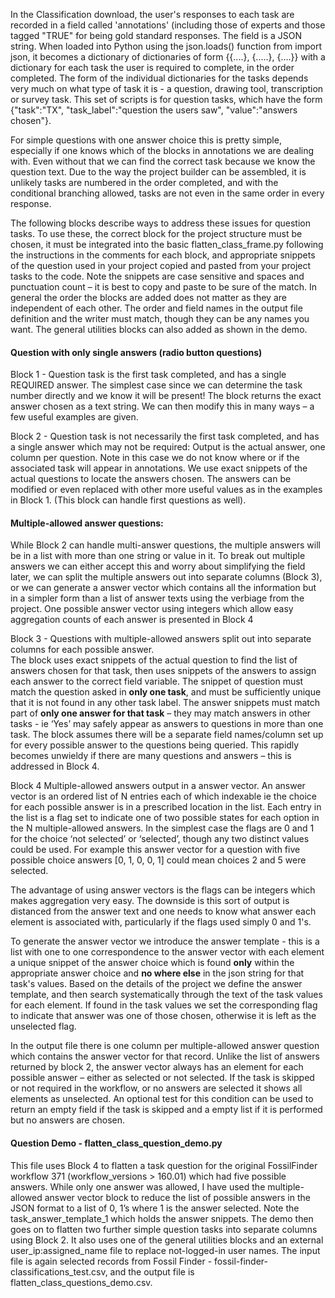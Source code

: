 In the Classification download, the user's responses to each task are recorded in a field called 'annotations' (including those of experts and those tagged "TRUE" for being gold standard responses. The field is a JSON string. When loaded into Python using the json.loads() function from import json, it becomes a dictionary of dictionaries of form {{....}, {.....}, {....}} with a dictionary for each task the user is required to complete, in the order completed. The form of the individual dictionaries for the tasks depends very much on what type of task it is - a question, drawing tool, transcription or survey task.  This set of scripts is for question tasks, which have the form {"task":"TX", "task_label":"question the users saw", "value":"answers chosen"}.

For simple questions with one answer choice this is pretty simple, especially if one knows which of the blocks in annotations we are dealing with. Even without that we can find the correct task because we know the question text.  Due to the way the project builder can be assembled, it is unlikely tasks are numbered in the order completed, and with the conditional branching allowed, tasks are not even in the same order in every response.

The following blocks describe ways to address these issues for question tasks. To use these, the correct block for the project structure must be chosen, it must be integrated into the basic flatten_class_frame.py following the instructions in the comments for each block, and appropriate snippets of the question used in your project copied and pasted from your project tasks to the code.  Note the snippets are case sensitive and spaces and punctuation count – it is best to copy and paste to be sure of the match.  In general the order the blocks are added does not matter as they are independent of each other.  The order and field names in the output file definition and the writer must match, though they can be any names you want.  The general utilities blocks can also added as shown in the demo.

#### Question with only single answers (radio button questions)

Block 1 -  Question task is the first task completed, and has a single REQUIRED answer.
The simplest case since we can determine the task number directly and we know it will be present!  The block returns the exact answer chosen as a text string.  We can then modify this in many ways – a few useful examples are given.

Block 2 - Question task is not necessarily the first task completed, and has a single answer which may not be required:  Output is the actual answer, one column per question.  Note in this case we do not know where or if the associated task will appear in annotations.  We use exact snippets of the actual questions to locate the answers chosen. The answers can be modified or even replaced with other more useful values as in the examples in Block 1. (This block can handle first questions as well).

#### Multiple-allowed answer questions: 

While Block 2 can handle multi-answer questions, the multiple answers will be in a list with more than one string or value in it.  To break out multiple answers we can either accept this and worry about simplifying the field later, we can split the multiple answers out into separate columns (Block 3),  or we can generate a answer vector which contains all the information but in a simpler form than a list of answer texts using the verbiage from the project. One possible answer vector using integers which allow easy aggregation counts of each answer is presented in Block 4

Block 3 -  Questions with multiple-allowed answers split out into separate columns for each possible answer.  
The block uses exact snippets of the actual question to find the list of answers chosen for that task, then uses snippets of the answers to assign each answer to the correct field variable.  The snippet of question must match the question asked in **only one task**, and must be sufficiently unique that it is not found in any other task label.  The answer snippets must match part of **only one answer for that task** – they may match answers in other tasks  - ie  ‘Yes’ may safely appear as answers to questions in more than one task.  The block assumes there will be a separate field names/column set up for every possible answer to the questions being queried.  This rapidly becomes unwieldy if there are many questions and answers – this is addressed in Block 4.

Block 4  Multiple-allowed answers output in a answer vector.
An answer vector is an ordered list of N entries each of which indexable ie the choice for each possible answer is in a prescribed location in the list.  Each entry in the list is a flag set to indicate one of two possible states for each option in the N multiple-allowed answers.  In the simplest case the flags are 0 and 1 for the choice ‘not selected’ or ‘selected’, though any two distinct values could be used. For example this answer vector for a question with five possible choice answers  [0, 1, 0, 0, 1] could mean choices 2 and 5 were selected.

The advantage of using answer vectors is the flags can be integers which makes aggregation very easy. The downside is this sort of output is distanced from the answer text and one needs to know what answer each element is associated with, particularly if the flags used simply 0 and 1's.

To generate the answer vector we introduce the answer template - this is a list with one to one correspondence to the answer vector with each element a unique snippet of the answer choice which is found **only** within the appropriate answer choice and **no where else** in the json string for that task's values.  Based on the details of the project we define the answer template, and then search systematically through the text of the task values for each element.  If found in the task values we set the corresponding flag to indicate that answer was one of those chosen, otherwise it is left as the unselected flag.

In the output file there is one column per multiple-allowed answer question which contains the answer vector for that record.  Unlike the list of answers returned by block 2, the answer vector always has an element for each possible answer – either as selected or not selected.  If the task is skipped or not required in the workflow, or no answers are selected it shows all elements as unselected. An optional test for this condition can be used to return an empty field if the task is skipped and a empty list if it is performed but no answers are chosen. 

####  Question Demo - flatten_class_question_demo.py

This file uses Block 4 to flatten a task question for the original FossilFinder workflow 371 (workflow_versions > 160.01) which had five possible answers.  While only one answer was allowed, I have used the multiple-allowed answer vector block to reduce the list of possible answers in the JSON format to a list of 0, 1’s where 1 is the answer selected.  Note the task_answer_template_1 which holds the answer snippets.
The demo then goes on to flatten two further simple question tasks into separate columns using Block 2. It also uses one of the general utilities blocks and an external user_ip:assigned_name file to replace not-logged-in user names.  The input file is again selected records from Fossil Finder - fossil-finder-classifications_test.csv, and the output file is flatten_class_questions_demo.csv.

